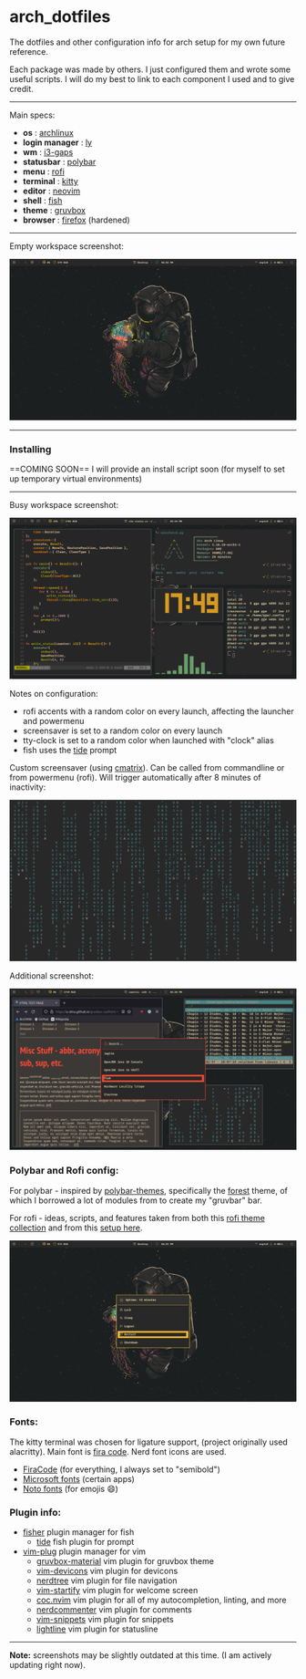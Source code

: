 # arch_dotfiles

The dotfiles and other configuration info for arch setup for my own future reference.

Each package was made by others. I just configured them and wrote some useful scripts. I will do my best to link to each component I used and to give credit.

---

Main specs:

- **os** : [archlinux](https://wiki.archlinux.org/) 
- **login manager** : [ly](https://github.com/fairyglade/ly)
- **wm** : [i3-gaps](https://github.com/Airblader/i3)
- **statusbar** : [polybar](https://github.com/polybar/polybar)
- **menu** : [rofi](https://github.com/davatorium/rofi)
- **terminal** : [kitty](https://github.com/kovidgoyal/kitty)
- **editor** : [neovim](https://github.com/neovim/neovim)
- **shell** : [fish](https://github.com/fish-shell/fish-shell)
- **theme** : [gruvbox](https://github.com/morhetz/gruvbox)
- **browser** : [firefox](https://www.mozilla.org/en-US/firefox/new/) (hardened)

---

Empty workspace screenshot:

![Screen1](Screenshots/empty.png)

---

### Installing

==COMING SOON== I will provide an install script soon (for myself to set up temporary virtual environments)

---

Busy workspace screenshot:

![Screen2](Screenshots/tiled.png)

Notes on configuration:
- rofi accents with a random color on every launch, affecting the launcher and powermenu
- screensaver is set to a random color on every launch
- tty-clock is set to a random color when launched with "clock" alias
- fish uses the [tide](https://github.com/IlanCosman/tide) prompt

Custom screensaver (using [cmatrix](https://github.com/abishekvashok/cmatrix)). Can be called from commandline or from powermenu (rofi). Will trigger automatically after 8 minutes of inactivity:

![Screen3](Screenshots/screen4.png)

Additional screenshot:

![Screen4](Screenshots/floating.png)

### Polybar and Rofi config:

For polybar - inspired by [polybar-themes](https://github.com/adi1090x/polybar-themes), specifically the [forest](https://github.com/adi1090x/polybar-themes/blob/master/README.md#Forest) theme, of which I borrowed a lot of modules from to create my "gruvbar" bar.

For rofi - ideas, scripts, and features taken from both this [rofi theme collection](https://github.com/adi1090x/rofi) and from this [setup here](https://github.com/adi1090x/polybar-themes).

![Screen5](Screenshots/power.png)

### Fonts:

The kitty terminal was chosen for ligature support, (project originally used alacritty). Main font is [fira code](https://github.com/tonsky/FiraCode). Nerd font icons are used.

- [FiraCode](https://www.nerdfonts.com/) (for everything, I always set to "semibold")
- [Microsoft fonts](https://aur.archlinux.org/packages/ttf-ms-fonts) (certain apps)
- [Noto fonts](https://github.com/notofonts/noto-fonts) (for emojis :smile:)

### Plugin info:

- [fisher](https://github.com/jorgebucaran/fisher) plugin manager for fish
  - [tide](https://github.com/IlanCosman/tide) fish plugin for prompt
- [vim-plug](https://github.com/junegunn/vim-plug) plugin manager for vim
  - [gruvbox-material](https://github.com/sainnhe/gruvbox-material) vim plugin for gruvbox theme
  - [vim-devicons](https://github.com/ryanoasis/vim-devicons) vim plugin for devicons
  - [nerdtree](https://github.com/preservim/nerdtree) vim plugin for file navigation
  - [vim-startify](https://github.com/mhinz/vim-startify) vim plugin for welcome screen
  - [coc.nvim](https://github.com/neoclide/coc.nvim) vim plugin for all of my autocompletion, linting, and more
  - [nerdcommenter](https://github.com/perservim/nerdcommenter) vim plugin for comments
  - [vim-snippets](https://github.com/honza/vim-snippets) vim plugin for snippets
  - [lightline](https://github.com/itchyny/lightline.vim) vim plugin for statusline

---

**Note:** screenshots may be slightly outdated at this time. (I am actively updating right now).
